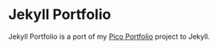 # Jekyll Portfolio

Jekyll Portfolio is a port of my [Pico Portfolio](https://github.com/6stringbeliever/pico_portfolio) project to Jekyll.
